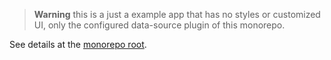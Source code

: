 > **Warning** this is a just a example app that has no styles or customized UI, only the configured data-source plugin of this monorepo.

See details at the [monorepo root](https://github.com/alexrintt/gatsby-source-github-graphql).
